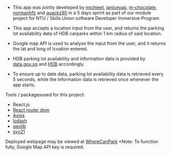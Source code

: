 - This app was jointly developed by [michieet](https://github.com/michieet), [janiceyap](https://github.com/janiceyap), [m-chocolate](https://github.com/m-chocolate), [normanhfz](https://github.com/normanhfz) and [quackz90](https://github.com/QuackZ90) in a 5 days sprint as part of our module project for NTU / Skills Union software Developer Immersive Program.

- This app accepts a location input from the user, and returns the parking lot availability data of HDB carparks within 1 km radius of said location.
- Google map API is used to analyse the input from the user, and it returns the lat and long of lcoation entered.
- HDB parking lot availability and information data is provided by [data.gov.sg](https://data.gov.sg/dataset/carpark-availability) and [HDB](https://data.gov.sg/dataset/hdb-carpark-information) accordingly.
- To ensure up to date data, parking lot availability data is retrieved every 5 seconds, while the information data is retrieved once whenever the app starts.


Tools / packagesused for this project:
- React.js
- [React router dom](https://www.npmjs.com/package/react-router-dom)
- [Axios](https://www.npmjs.com/package/axios)
- [lodash](https://www.npmjs.com/package/lodash)
- [geolib](https://www.npmjs.com/package/geolib)
- [svy21](https://www.npmjs.com/package/svy21)

Deployed webpage may be viewed at [WhereCanPark](https://quackz90.github.io/sdimod2proj/)
*Note: To function fully, Google Map API key is required.

